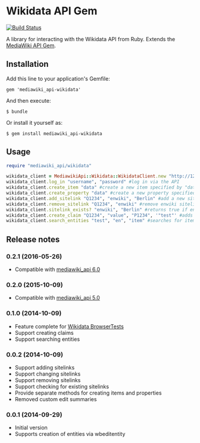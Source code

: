 # Wikidata API Gem

[![Build Status](https://api.travis-ci.org/wmde/WikidataApiGem.png?branch=master)](http://travis-ci.org/wmde/WikidataApiGem)

A library for interacting with the Wikidata API from Ruby.
Extends the [MediaWiki API Gem](https://github.com/wikimedia/mediawiki-ruby-api).

## Installation

Add this line to your application's Gemfile:

    gem 'mediawiki_api-wikidata'

And then execute:

    $ bundle

Or install it yourself as:

    $ gem install mediawiki_api-wikidata

## Usage

```ruby
require "mediawiki_api/wikidata"

wikidata_client = MediawikiApi::Wikidata::WikidataClient.new "http://127.0.0.1/w/api.php" #instantiate new client
wikidata_client.log_in "username", "password" #log in via the API
wikidata_client.create_item "data" #create a new item specified by "data"
wikidata_client.create_property "data" #create a new property specified by "data"
wikidata_client.add_sitelink "Q1234", "enwiki", "Berlin" #add a new sitelink enwiki/Berlin to item Q1234
wikidata_client.remove_sitelink "Q1234", "enwiki" #remove enwiki sitelink from item Q1234
wikidata_client.sitelink_exists? "enwiki", "Berlin" #returns true if enwiki/Berlin sitelink exists, false otherwise
wikidata_client.create_claim "Q1234", "value", "P1234", '"test"' #adds claim with property P1234 and value "test" to item Q1234
wikidata_client.search_entities "test", "en", "item" #searches for items containing the string "test" in their english labels, descriptions and aliases
```

## Release notes

### 0.2.1 (2016-05-26)
- Compatible with [mediawiki_api 6.0](https://rubygems.org/gems/mediawiki_api/versions/0.6.0)

### 0.2.0 (2015-10-09)
- Compatible with [mediawiki_api 5.0](https://rubygems.org/gems/mediawiki_api/versions/0.5.0)

### 0.1.0 (2014-10-09)
- Feature complete for [Wikidata BrowserTests](https://github.com/wmde/WikidataBrowserTests)
- Support creating claims
- Support searching entities

### 0.0.2 (2014-10-09)

- Support adding sitelinks
- Support changing sitelinks
- Support removing sitelinks
- Support checking for existing sitelinks
- Provide separate methods for creating items and properties
- Removed custom edit summaries

### 0.0.1 (2014-09-29)

- Initial version
- Supports creation of entities via wbeditentity
